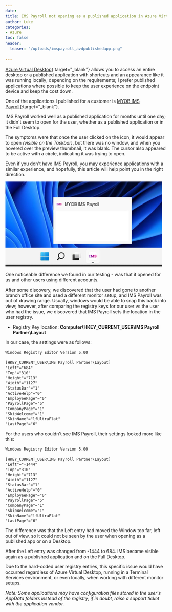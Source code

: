 ```yaml
---
date: 
title: IMS Payroll not opening as a published application in Azure Virtual Desktop
author: Luke
categories:
- Azure
toc: false
header:
  teaser: "/uploads/imspayroll_avdpublishedapp.png"

---
```

[Azure Virtual Desktop](https://azure.microsoft.com/en-us/services/virtual-desktop/?WT.mc_id=AZ-MVP-5004796 " Azure Virtual Desktop"){:target="_blank"} allows you to access an entire desktop or a published application with shortcuts and an appearance like it was running locally; depending on the requirements; I prefer published applications where possible to keep the user experience on the endpoint device and keep the cost down.

One of the applications I published for a customer is [MYOB IMS Payroll](https://www.myob.com/nz/enterprise/ims-payroll " MYOB IMS Payroll "){:target="_blank"}.

IMS Payroll worked well as a published application for months until one day; it didn't seem to open for the user, whether as a published application or in the Full Desktop.

The symptoms were that once the user clicked on the icon, it would appear to open _(visible on the Taskbar)_, but there was no window, and when you hovered over the preview thumbnail, it was blank. The cursor also appeared to be active with a circle, indicating it was trying to open.

Even if you don't have IMS Payroll, you may experience applications with a similar experience, and hopefully, this article will help point you in the right direction.

![Azure Virtual Desktop - Published Application](/uploads/imspayroll_avdpublishedapp.png)

One noticeable difference we found in our testing - was that it opened for us and other users using different accounts.

After some discovery, we discovered that the user had gone to another branch office site and used a different monitor setup, and IMS Payroll was out of drawing range. Usually, windows would be able to snap this back into view; however, after comparing the registry keys for our user vs the user who had the issue, we discovered that IMS Payroll sets the location in the user registry.

* Registry Key location: **Computer\\HKEY_CURRENT_USER\\IMS Payroll Partner\\Layout**

In our case, the settings were as follows:

    Windows Registry Editor Version 5.00
    
    [HKEY_CURRENT_USER\IMS Payroll Partner\Layout]
    "Left"="684"
    "Top"="310"
    "Height"="713"
    "Width"="1127"
    "StatusBar"="1"
    "ActiveHelp"="0"
    "EmployeePage"="0"
    "PayrollPage"="5"
    "CompanyPage"="1"
    "SkipWelcome"="1"
    "SkinName"="lfUltraFlat"
    "LastPage"="6"

For the users who couldn't see IMS Payroll, their settings looked more like this:

    Windows Registry Editor Version 5.00
    
    [HKEY_CURRENT_USER\IMS Payroll Partner\Layout]
    "Left"="-1444"
    "Top"="310"
    "Height"="713"
    "Width"="1127"
    "StatusBar"="1"
    "ActiveHelp"="0"
    "EmployeePage"="0"
    "PayrollPage"="5"
    "CompanyPage"="1"
    "SkipWelcome"="1"
    "SkinName"="lfUltraFlat"
    "LastPage"="6"

The difference was that the Left entry had moved the Window too far, left out of view, so it could not be seen by the user when opening as a published app or on a Desktop.

After the Left entry was changed from -1444 to 684. IMS became visible again as a published application and on the Full Desktop.

Due to the hard-coded user registry entries, this specific issue would have occurred regardless of Azure Virtual Desktop, running in a Terminal Services environment, or even locally, when working with different monitor setups.

_Note: Some applications may have configuration files stored in the user's AppData folders instead of the registry; if in doubt, raise a support ticket with the application vendor._
